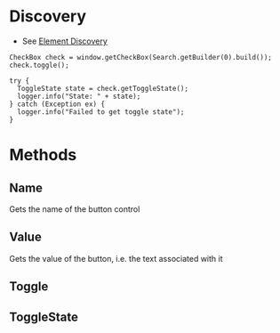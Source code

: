 # Discovery 
* See [Element Discovery](element-discovery.md)

```
CheckBox check = window.getCheckBox(Search.getBuilder(0).build());
check.toggle();

try {
  ToggleState state = check.getToggleState();
  logger.info("State: " + state);
} catch (Exception ex) {
  logger.info("Failed to get toggle state");
}
```

# Methods

## Name

Gets the name of the button control

## Value

Gets the value of the button, i.e. the text associated with it

## Toggle
## ToggleState
